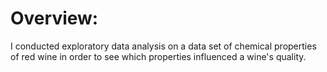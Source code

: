 # Overview:

I conducted exploratory data analysis on a data set of chemical properties of red wine in order to see which properties 
influenced a wine's quality.
